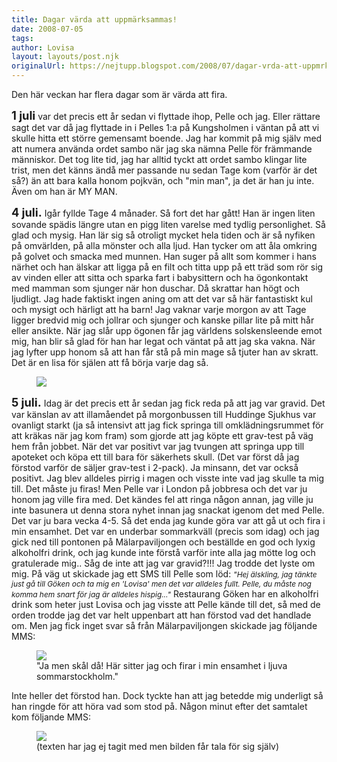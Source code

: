 ```yaml
---
title: Dagar värda att uppmärksammas!
date: 2008-07-05
tags: 	
author: Lovisa
layout: layouts/post.njk
originalUrl: https://nejtupp.blogspot.com/2008/07/dagar-vrda-att-uppmrksammas.html
---
```


Den här veckan har flera dagar som är värda att fira.

<span style="font-size:130%; font-weight: bold">1 juli</span> var det precis ett år sedan vi flyttade ihop, Pelle och jag. Eller rättare sagt det var då jag flyttade in i Pelles 1:a på Kungsholmen i väntan på att vi skulle hitta ett större gemensamt boende. Jag har kommit på mig själv med att numera använda ordet sambo när jag ska nämna Pelle för främmande människor. Det tog lite tid, jag har alltid tyckt att ordet sambo klingar lite trist, men det känns ändå mer passande nu sedan Tage kom (varför är det så?) än att bara kalla honom pojkvän, och "min man", ja det är han ju inte. Även om han är MY MAN.

<span style="font-size:130%; font-weight: bold">4 juli.</span> Igår fyllde Tage 4 månader. Så fort det har gått! Han är ingen liten sovande spädis längre utan en pigg liten varelse med tydlig personlighet. Så glad och mysig. Han lär sig så otroligt mycket hela tiden och är så nyfiken på omvärlden, på alla mönster och alla ljud. Han tycker om att åla omkring på golvet och smacka med munnen. Han suger på allt som kommer i hans närhet och han älskar att ligga på en filt och titta upp på ett träd som rör sig av vinden eller att sitta och sparka fart i babysittern och ha ögonkontakt med mamman som sjunger när hon duschar. Då skrattar han högt och ljudligt. Jag hade faktiskt ingen aning om att det var så här fantastiskt kul och mysigt och härligt att ha barn! Jag vaknar varje morgon av att Tage ligger bredvid mig och jollrar och sjunger och kanske pillar lite på mitt hår eller ansikte. När jag slår upp ögonen får jag världens solskensleende emot mig, han blir så glad för han har legat och väntat på att jag ska vakna. När jag lyfter upp honom så att han får stå på min mage så tjuter han av skratt. Det är en lisa för själen att få börja varje dag så.

<figure>
	<img src="../../../img/2008/07/Mobil+2+017.jpg">
</figure>

<span style="font-size:130%; font-weight: bold">5 juli.</span> Idag är det precis ett år sedan jag fick reda på att jag var gravid. Det var känslan av att illamåendet på morgonbussen till Huddinge Sjukhus var ovanligt starkt (ja så intensivt att jag fick springa till omklädningsrummet för att kräkas när jag kom fram) som gjorde att jag köpte ett grav-test på väg hem från jobbet. När det var positivt var jag tvungen att springa upp till apoteket och köpa ett till bara för säkerhets skull. (Det var först då jag förstod varför de säljer grav-test i 2-pack). Ja minsann, det var också positivt. Jag blev alldeles pirrig i magen och visste inte vad jag skulle ta mig till. Det måste ju firas! Men Pelle var i London på jobbresa och det var ju honom jag ville fira med. Det kändes fel att ringa någon annan, jag ville ju inte basunera ut denna stora nyhet innan jag snackat igenom det med Pelle. Det var ju bara vecka 4-5. Så det enda jag kunde göra var att gå ut och fira i min ensamhet. Det var en underbar sommarkväll (precis som idag) och jag gick ned till pontonen på Mälarpaviljongen och beställde en god och lyxig alkoholfri drink, och jag kunde inte förstå varför inte alla jag mötte log och gratulerade mig.. Såg de inte att jag var gravid?!!!  Jag trodde det lyste om mig. På väg ut skickade jag ett SMS till Pelle som löd: <span style="font-size:85%;">*"Hej älskling, jag tänkte just gå till Göken och ta mig en &apos;Lovisa&apos; men det var alldeles fullt. Pelle, du måste nog komma hem snart för jag är alldeles hispig..."*</span> Restaurang Göken har en alkoholfri drink som heter just Lovisa och jag visste att Pelle kände till det, så med de orden trodde jag det var helt uppenbart att han förstod vad det handlade om. Men jag fick inget svar så från Mälarpaviljongen skickade jag följande MMS:

<figure>
	<img src="../../../img/2008/07/Mobil+0044.jpg">
	<figcaption>"Ja men skål då! Här sitter jag och firar i min ensamhet i ljuva sommarstockholm."
	</figcaption>
</figure>

Inte heller det förstod han. Dock tyckte han att jag betedde mig underligt så han ringde för att höra vad som stod på. Någon minut efter det samtalet kom följande MMS:

<figure>
	<img src="../../../img/2008/07/Pelle.jpg">
	<figcaption>(texten har jag ej tagit med men bilden får tala för sig själv)</figcaption>
</figure>